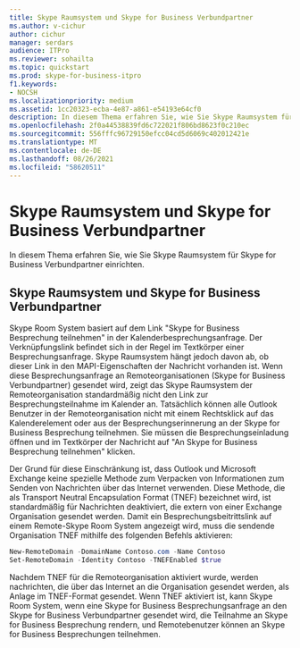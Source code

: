 ```yaml
---
title: Skype Raumsystem und Skype for Business Verbundpartner
ms.author: v-cichur
author: cichur
manager: serdars
audience: ITPro
ms.reviewer: sohailta
ms.topic: quickstart
ms.prod: skype-for-business-itpro
f1.keywords:
- NOCSH
ms.localizationpriority: medium
ms.assetid: 1cc20323-ecba-4e87-a861-e54193e64cf0
description: In diesem Thema erfahren Sie, wie Sie Skype Raumsystem für Skype for Business Verbundpartner einrichten.
ms.openlocfilehash: 2f0a44538839fd6c722021f806bd8623f0c210ec
ms.sourcegitcommit: 556fffc96729150efcc04cd5d6069c402012421e
ms.translationtype: MT
ms.contentlocale: de-DE
ms.lasthandoff: 08/26/2021
ms.locfileid: "58620511"
---
```

# <a name="skype-room-system-and-skype-for-business-federated-partners"></a>Skype Raumsystem und Skype for Business Verbundpartner
 
In diesem Thema erfahren Sie, wie Sie Skype Raumsystem für Skype for Business Verbundpartner einrichten.
  
## <a name="skype-room-system-and-skype-for-business-federated-partners"></a>Skype Raumsystem und Skype for Business Verbundpartner

Skype Room System basiert auf dem Link "Skype for Business Besprechung teilnehmen" in der Kalenderbesprechungsanfrage. Der Verknüpfungslink befindet sich in der Regel im Textkörper einer Besprechungsanfrage. Skype Raumsystem hängt jedoch davon ab, ob dieser Link in den MAPI-Eigenschaften der Nachricht vorhanden ist. Wenn diese Besprechungsanfrage an Remoteorganisationen (Skype for Business Verbundpartner) gesendet wird, zeigt das Skype Raumsystem der Remoteorganisation standardmäßig nicht den Link zur Besprechungsteilnahme im Kalender an. Tatsächlich können alle Outlook Benutzer in der Remoteorganisation nicht mit einem Rechtsklick auf das Kalenderelement oder aus der Besprechungserinnerung an der Skype for Business Besprechung teilnehmen. Sie müssen die Besprechungseinladung öffnen und im Textkörper der Nachricht auf "An Skype for Business Besprechung teilnehmen" klicken. 
  
Der Grund für diese Einschränkung ist, dass Outlook und Microsoft Exchange keine spezielle Methode zum Verpacken von Informationen zum Senden von Nachrichten über das Internet verwenden. Diese Methode, die als Transport Neutral Encapsulation Format (TNEF) bezeichnet wird, ist standardmäßig für Nachrichten deaktiviert, die extern von einer Exchange Organisation gesendet werden. Damit ein Besprechungsbeitrittslink auf einem Remote-Skype Room System angezeigt wird, muss die sendende Organisation TNEF mithilfe des folgenden Befehls aktivieren:
  
```powershell
New-RemoteDomain -DomainName Contoso.com -Name Contoso
Set-RemoteDomain -Identity Contoso -TNEFEnabled $true
```

Nachdem TNEF für die Remoteorganisation aktiviert wurde, werden nachrichten, die über das Internet an die Organisation gesendet werden, als Anlage im TNEF-Format gesendet. Wenn TNEF aktiviert ist, kann Skype Room System, wenn eine Skype for Business Besprechungsanfrage an den Skype for Business Verbundpartner gesendet wird, die Teilnahme an Skype for Business Besprechung rendern, und Remotebenutzer können an Skype for Business Besprechungen teilnehmen. 
